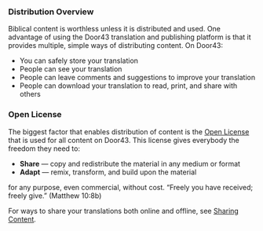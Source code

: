 ### Distribution Overview

Biblical content is worthless unless it is distributed and used. One advantage of using the Door43 translation and publishing platform is that it provides multiple, simple ways of distributing content. On Door43:

* You can safely store your translation
* People can see your translation
* People can leave comments and suggestions to improve your translation
* People can download your translation to read, print, and share with others

### Open License

The biggest factor that enables distribution of content is the [Open License](../../intro/open-license/01.md) that is used for all content on Door43. This license gives everybody the freedom they need to:

* **Share** — copy and redistribute the material in any medium or format
* **Adapt** — remix, transform, and build upon the material

for any purpose, even commercial, without cost. “Freely you have received; freely give.” (Matthew 10:8b)

For ways to share your translations both online and offline, see [Sharing Content](../share-content/01.md).
